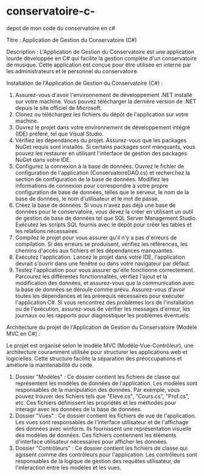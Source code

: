 # conservatoire-c-
depot de mon code du conservatoire en c#

Titre : Application de Gestion du Conservatoire (C#)

Description : L'Application de Gestion du Conservatoire est une application lourde développée en C# qui facilite la gestion complète d'un conservatoire de musique. Cette application est conçue pour être utilisée en interne par les administrateurs et le personnel du conservatoire. 


Installation de l'Application de Gestion du Conservatoire (C#) :

1.	Assurez-vous d'avoir l'environnement de développement .NET installé sur votre machine. Vous pouvez télécharger la dernière version de .NET depuis le site officiel de Microsoft.
2.	Clonez ou téléchargez les fichiers du dépôt de l'application sur votre machine.
3.	Ouvrez le projet dans votre environnement de développement intégré (IDE) préféré, tel que Visual Studio.
4.	Vérifiez les dépendances du projet. Assurez-vous que les packages NuGet requis sont installés. Si certains packages sont manquants, vous pouvez les restaurer en utilisant l'interface de gestion des packages NuGet dans votre IDE.
5.	Configurez la connexion à la base de données. Ouvrez le fichier de configuration de l'application (ConservatoireDAO.cs) et recherchez la section de configuration de la base de données. Modifiez les informations de connexion pour correspondre à votre propre configuration de base de données, telles que le serveur, le nom de la base de données, le nom d'utilisateur et le mot de passe.
6.	Créez la base de données. Si vous n'avez pas déjà une base de données pour le conservatoire, vous devez la créer en utilisant un outil de gestion de base de données tel que SQL Server Management Studio. Exécutez les scripts SQL fournis avec le dépôt pour créer les tables et les relations nécessaires.
7.	Compilez le projet pour vous assurer qu'il n'y a pas d'erreurs de compilation. Si des erreurs se produisent, vérifiez les références, les chemins d'accès aux fichiers et les dépendances manquantes.
8.	Exécutez l'application. Lancez le projet dans votre IDE, l'application devrait s'ouvrir dans une fenêtre ou dans votre navigateur par défaut.
9.	Testez l'application pour vous assurer qu'elle fonctionne correctement. Parcourez les différentes fonctionnalités, vérifiez l'ajout et la modification des données, et assurez-vous que la communication avec la base de données se déroule comme prévu.
Assurez-vous d'avoir toutes les dépendances et les prérequis nécessaires pour exécuter l'application C#. Si vous rencontrez des problèmes lors de l'installation ou de l'exécution, assurez-vous de vérifier les messages d'erreur, les journaux ou les rapports pour diagnostiquer les problèmes éventuels.


Architecture du projet de l'Application de Gestion du Conservatoire (Modèle MVC en C#) :

Le projet est organisé selon le modèle MVC (Modèle-Vue-Contrôleur), une architecture couramment utilisée pour structurer les applications web et logicielles. Cette structure facilite la séparation des préoccupations et améliore la maintenabilité du code.
1.	Dossier "Modèles" : Ce dossier contient les fichiers de classe qui représentent les modèles de données de l'application. Les modèles sont responsables de la manipulation des données. Par exemple, vous pouvez trouver des fichiers tels que "Eleve.cs", "Cours.cs", "Prof.cs", etc. Ces fichiers définissent les propriétés et les méthodes pour interagir avec les données de la base de données.
2.	Dossier "Vues" : Ce dossier contient les fichiers de vue de l'application. Les vues sont responsables de l'interface utilisateur et de l'affichage des données avec winform. Ils fournissent une représentation visuelle des modèles de données. Ces fichiers contiennent les éléments d'interface utilisateur nécessaires pour afficher les données.
3.	Dossier "Contrôleurs" : Ce dossier contient les fichiers de classe qui agissent comme des contrôleurs pour l'application. Les contrôleurs sont responsables de la logique de gestion des requêtes utilisateur, de l'interaction entre les modèles et les vues.

